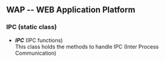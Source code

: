 WAP -- WEB Application Platform
-------------------------------

### IPC  (static class)

* <b><i>IPC</i></b> (IPC functions) <br/>
  This class holds the methods to handle IPC (Inter Process Communication)
